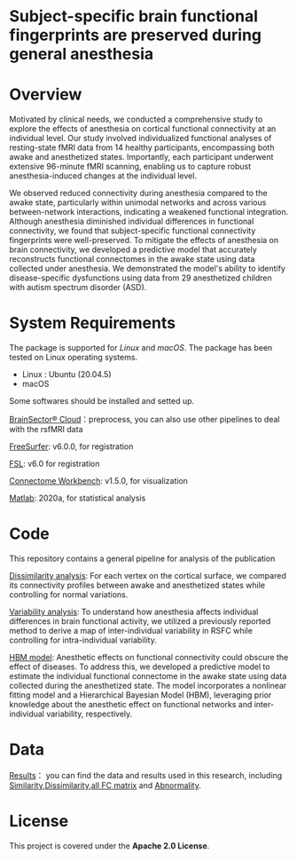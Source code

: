 # Subject-specific brain functional fingerprints are preserved during general anesthesia

# Overview
Motivated by clinical needs, we conducted a comprehensive study to explore the effects of anesthesia on cortical functional connectivity at an individual level. 
Our study involved individualized functional analyses of resting-state fMRI data from 14 healthy participants, encompassing both awake and anesthetized states. 
Importantly, each participant underwent extensive 96-minute fMRI scanning, enabling us to capture robust anesthesia-induced changes at the individual level. 

We observed reduced connectivity during anesthesia compared to the awake state, particularly within unimodal networks and across various between-network interactions, indicating a weakened functional integration. Although anesthesia diminished individual differences in functional connectivity, we found that subject-specific functional connectivity fingerprints were well-preserved. To mitigate the effects of anesthesia on brain connectivity, we developed a predictive model that accurately reconstructs functional connectomes in the awake state using data collected under anesthesia. We demonstrated the model's ability to identify disease-specific dysfunctions using data from 29 anesthetized children with autism spectrum disorder (ASD).

# System Requirements

The package is supported for *Linux* and *macOS*. The package has been tested on Linux operating systems. 
+ Linux : Ubuntu (20.04.5)
+ macOS
  
Some softwares should be installed and setted up.

[BrainSector® Cloud](https://app.neuralgalaxy.cn/#/login?r=%2F)：preprocess, you can also use other pipelines to deal with the rsfMRI data

[FreeSurfer](https://surfer.nmr.mgh.harvard.edu/fswiki/DownloadAndInstall): v6.0.0, for registration

[FSL](https://fsl.fmrib.ox.ac.uk/fsl/fslwiki/FslInstallation): v6.0 for registration

[Connectome Workbench](https://humanconnectome.org/software/get-connectome-workbench): v1.5.0, for visualization

[Matlab](https://www.mathworks.com/products/matlab.html): 2020a, for statistical analysis
  
# Code
This repository contains a general pipeline for analysis of the publication

[Dissimilarity analysis](https://github.com/IndiLab/AnesFC/tree/main/Codes/dissimilarity_codes): For each vertex on the cortical surface, we compared its connectivity profiles between awake and anesthetized states while controlling for normal variations.

[Variability analysis](https://github.com/IndiLab/AnesFC/tree/main/Codes/variability_codes): To understand how anesthesia affects individual differences in brain functional activity, we utilized a previously reported method to derive a map of inter-individual variability in RSFC while controlling for intra-individual variability.

[HBM model](https://github.com/IndiLab/AnesFC/tree/main/Codes/ASDanes_HBM_Model.txt):
 Anesthetic effects on functional connectivity could obscure the effect of diseases. To address this, we developed a predictive model to estimate the individual functional connectome in the awake state using data collected during the anesthetized state. The model incorporates a nonlinear fitting model and a Hierarchical Bayesian Model (HBM), leveraging prior knowledge about the anesthetic effect on functional networks and inter-individual variability, respectively.

# Data

[Results](https://github.com/IndiLab/AnesFC/tree/main/Data)： you can find the data and results used in this research, including [Similarity](https://github.com/IndiLab/AnesFC/tree/main/Data/Similarity),[Dissimilarity](https://github.com/IndiLab/AnesFC/tree/main/Data/Dissimilarity),[all FC matrix](https://github.com/IndiLab/AnesFC/tree/main/Data/92parcFC) and [Abnormality](https://github.com/IndiLab/AnesFC/tree/main/Data/Abnormality).

# License

This project is covered under the **Apache 2.0 License**.
